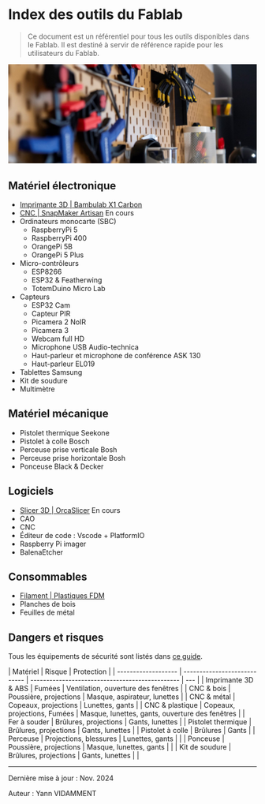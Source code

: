 # Index des outils du Fablab

> Ce document est un référentiel pour tous les outils disponibles dans le Fablab. Il est destiné à servir de référence rapide pour les utilisateurs du Fablab.

![Outils](assets/readme-1.png)

## Matériel électronique

- [Imprimante 3D | Bambulab X1 Carbon](hardware/bambulab.md)
- [CNC | SnapMaker Artisan](hardware/snapmaker.md) En cours
- Ordinateurs monocarte (SBC)
  - RaspberryPi 5
  - RaspberryPi 400
  - OrangePi 5B
  - OrangePi 5 Plus
- Micro-contrôleurs
  - ESP8266
  - ESP32 & Featherwing
  - TotemDuino Micro Lab
- Capteurs
  - ESP32 Cam
  - Capteur PIR
  - Picamera 2 NoIR
  - Picamera 3
  - Webcam full HD
  - Microphone USB Audio-technica
  - Haut-parleur et microphone de conférence ASK 130
  - Haut-parleur EL019
- Tablettes Samsung
- Kit de soudure
- Multimètre

## Matériel mécanique

- Pistolet thermique Seekone
- Pistolet à colle Bosch
- Perceuse prise verticale Bosh
- Perceuse prise horizontale Bosh
- Ponceuse Black & Decker

## Logiciels

- [Slicer 3D | OrcaSlicer](software/orcaslicer.md) En cours
- CAO
- CNC
- Éditeur de code : Vscode + PlatformIO
- Raspberry Pi imager
- BalenaEtcher

## Consommables

- [Filament | Plastiques FDM](consumables/filament.md)
- Planches de bois
- Feuilles de métal

## Dangers et risques

Tous les équipements de sécurité sont listés dans [ce guide](safety/equipements.md).

| Matériel            | Risque                       | Protection                                      |
| ------------------- | ---------------------------- | ----------------------------------------------- | --- |
| Imprimante 3D & ABS | Fumées                       | Ventilation, ouverture des fenêtres             |
| CNC & bois          | Poussière, projections       | Masque, aspirateur, lunettes                    |
| CNC & métal         | Copeaux, projections         | Lunettes, gants                                 |
| CNC & plastique     | Copeaux, projections, Fumées | Masque, lunettes, gants, ouverture des fenêtres |
| Fer à souder        | Brûlures, projections        | Gants, lunettes                                 |
| Pistolet thermique  | Brûlures, projections        | Gants, lunettes                                 |
| Pistolet à colle    | Brûlures                     | Gants                                           |
| Perceuse            | Projections, blessures       | Lunettes, gants                                 |     |
| Ponceuse            | Poussière, projections       | Masque, lunettes, gants                         |     |
| Kit de soudure      | Brûlures, projections        | Gants, lunettes                                 |     |

---

Dernière mise à jour : Nov. 2024

Auteur : Yann VIDAMMENT
